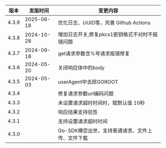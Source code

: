 | 版本    | 发版时间       | 变更内容                         |
|-------|------------|------------------------------|
| 4.3.9 | 2025-06-18 | 优化日志、UUID等，完善 Github Actions |
| 4.3.8 | 2024-10-28 | 增加日志开关,修复pkcs1密钥格式不对时不报错问题   |
| 4.3.7 | 2024-09-18 | get请求参数含%号请求报错修复             |
| 4.3.6 | 2024-05-20 | 关闭响应体中的body                  |
| 4.3.5 | 2024-05-03 | userAgent中去除GOROOT           |
| 4.3.4 |            | 修复请求参数url编码问题                |
| 4.3.3 |            | 未设置请求超时时间时，赋默认值 10秒          |
| 4.3.2 |            | 响应结果支持验签                     |
| 4.3.1 |            | 支持设置请求超时时间                   |
| 4.3.0 |            | Go-SDK横空出世，支持普通请求、文件上传、文件下载  |
